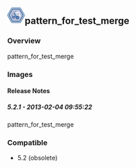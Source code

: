 ## <img src='./logo.jpg' width='40' height='40'>pattern_for_test_merge

### Overview
pattern_for_test_merge
### Images




#### Release Notes

##### 5.2.1 - 2013-02-04 09:55:22
pattern_for_test_merge
### Compatible
 -  5.2 (obsolete)